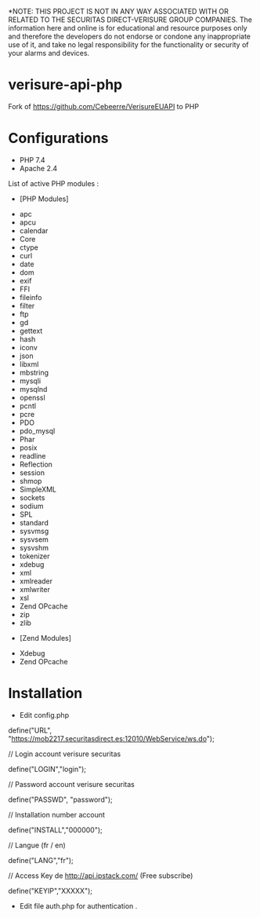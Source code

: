 *NOTE: THIS PROJECT IS NOT IN ANY WAY ASSOCIATED WITH OR RELATED TO THE SECURITAS DIRECT-VERISURE GROUP COMPANIES. The information here and online is for educational and resource purposes only and therefore the developers do not endorse or condone any inappropriate use of it, and take no legal responsibility for the functionality or security of your alarms and devices.

# verisure-api-php
Fork of https://github.com/Cebeerre/VerisureEUAPI to PHP

# Configurations
- PHP 7.4
- Apache 2.4

List of active PHP modules : 

* [PHP Modules]
- apc
- apcu 
- calendar
- Core
- ctype
- curl
- date
- dom
- exif
- FFI
- fileinfo
- filter
- ftp
- gd
- gettext
- hash
- iconv
- json
- libxml
- mbstring
- mysqli
- mysqlnd
- openssl
- pcntl
- pcre
- PDO
- pdo_mysql
- Phar
- posix
- readline
- Reflection
- session
- shmop
- SimpleXML
- sockets
- sodium
- SPL
- standard
- sysvmsg
- sysvsem
- sysvshm
- tokenizer
- xdebug
- xml
- xmlreader
- xmlwriter
- xsl
- Zend OPcache
- zip
- zlib

* [Zend Modules]
- Xdebug
- Zend OPcache


# Installation 
- Edit config.php

define("URL", "https://mob2217.securitasdirect.es:12010/WebService/ws.do");

// Login account verisure securitas

define("LOGIN","login");

// Password account verisure securitas

define("PASSWD", "password");

// Installation number account

define("INSTALL","000000");

// Langue (fr / en)

define("LANG","fr");

// Access Key de http://api.ipstack.com/ (Free subscribe)

define("KEYIP","XXXXX");

- Edit file auth.php for authentication . 
